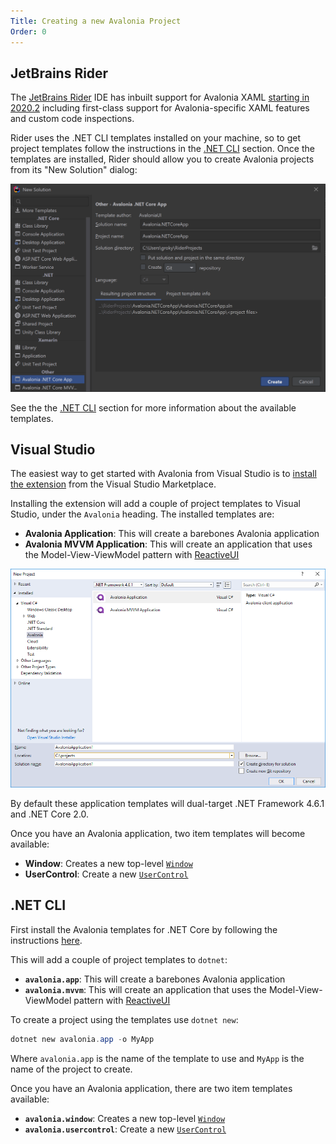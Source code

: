```yaml
---
Title: Creating a new Avalonia Project
Order: 0
---
```

## JetBrains Rider

The [JetBrains Rider](https://www.jetbrains.com/rider/) IDE has inbuilt support for Avalonia XAML [starting in 2020.2](https://www.jetbrains.com/rider/whatsnew/#avalonia-support) including first-class support for Avalonia-specific XAML features and custom code inspections.

Rider uses the .NET CLI templates installed on your machine, so to get project templates follow the instructions in the [.NET CLI](#NET-CLI) section. Once the templates are installed, Rider should allow you to create Avalonia projects from its "New Solution" dialog:

![New Solution Dialog](images/rider-new-solution-dialog.png)

See the the [.NET CLI](#NET-CLI) section for more information about the available templates.

## Visual Studio

The easiest way to get started with Avalonia from Visual Studio is to [install the extension](https://marketplace.visualstudio.com/items?itemName=AvaloniaTeam.AvaloniaforVisualStudio) from the Visual Studio Marketplace.

Installing the extension will add a couple of project templates to Visual Studio, under the `Avalonia` heading. The installed templates are:

- **Avalonia Application**: This will create a barebones Avalonia application
- **Avalonia MVVM Application**: This will create an application that uses the Model-View-ViewModel pattern with [ReactiveUI](https://reactiveui.net/)

![New Project Dialog](images/new-project-dialog.png)

By default these application templates will dual-target .NET Framework 4.6.1 and .NET Core 2.0.

Once you have an Avalonia application, two item templates will become available:

- **Window**: Creates a new top-level [`Window`](../controls/window)
- **UserControl**: Create a new [`UserControl`](../controls/usercontrol)

## .NET CLI

First install the Avalonia templates for .NET Core by following the instructions [here](https://github.com/AvaloniaUI/avalonia-dotnet-templates).

This will add a couple of project templates to `dotnet`:

- **`avalonia.app`**: This will create a barebones Avalonia application
- **`avalonia.mvvm`**: This will create an application that uses the Model-View-ViewModel pattern with [ReactiveUI](https://reactiveui.net/)

To create a project using the templates use `dotnet new`:

```powershell
dotnet new avalonia.app -o MyApp
```

Where `avalonia.app` is the name of the template to use and `MyApp` is the name of the project to create.

Once you have an Avalonia application, there are two item templates available:

- **`avalonia.window`**: Creates a new top-level [`Window`](../controls/window)
- **`avalonia.usercontrol`**: Create a new [`UserControl`](../controls/usercontrol)
